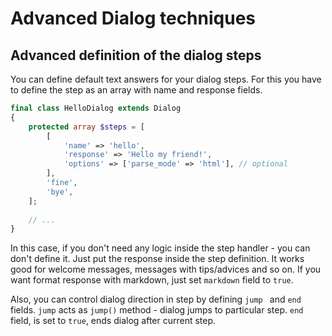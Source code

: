 # Advanced Dialog techniques

## Advanced definition of the dialog steps

You can define default text answers for your dialog steps. For this you have to define the step as an array with name and response fields.

```php
final class HelloDialog extends Dialog
{
    protected array $steps = [
        [
            'name' => 'hello',
            'response' => 'Hello my friend!',
            'options' => ['parse_mode' => 'html'], // optional
        ],
        'fine',
        'bye',
    ];
    
    // ...
}
```
In this case, if you don't need any logic inside the step handler - you can don't define it. Just put the response inside the step definition. It works good for welcome messages, messages with tips/advices and so on. If you want format response with markdown, just set `markdown` field to `true`.

Also, you can control dialog direction in step by defining `jump ` and `end` fields. `jump` acts as `jump()` method - dialog jumps to particular step. `end` field, is set to `true`, ends dialog after current step.


